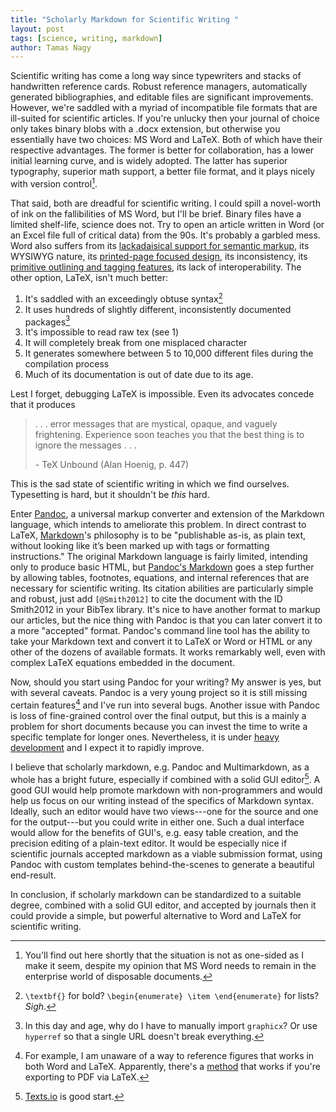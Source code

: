```yaml
---
title: "Scholarly Markdown for Scientific Writing "
layout: post
tags: [science, writing, markdown]
author: Tamas Nagy
---
```

Scientific writing has come a long way since typewriters and stacks of handwritten reference cards. Robust reference managers, automatically generated bibliographies, and editable files are significant improvements. 
However, we're saddled with a myriad of incompatible file formats that are ill-suited for scientific articles. If you're unlucky then your journal of choice only takes binary blobs with a .docx extension, but otherwise you essentially have two choices: MS Word and LaTeX. Both of which have their respective advantages. The former is better for collaboration, has a lower initial learning curve, and is widely adopted. The latter has superior typography, superior math support, a better file format, and it plays nicely with version control[^1]. 

That said, both are dreadful for scientific writing. I could spill a novel-worth of ink on the fallibilities of MS Word, but I'll be brief. Binary files have a limited shelf-life, science does not. Try to open an article written in Word (or an Excel file full of critical data) from the 90s. It's probably a garbled mess. Word also suffers from its [lackadaisical support for semantic markup](http://fluff.info/terrible/), its WYSIWYG nature, its [printed-page focused design](http://stevenpoole.net/blog/goodbye-cruel-word/), its inconsistency, its [primitive outlining and tagging features](http://www.antipope.org/charlie/blog-static/2013/10/why-microsoft-word-must-die.html), its lack of interoperability. The other option, LaTeX, isn't much better:

1. It's saddled with an exceedingly obtuse syntax[^3]
2.  It uses hundreds of slightly different, inconsistently documented packages[^4]
3. It's impossible to read raw tex (see 1)
4. It will completely break from one misplaced character
5. It generates somewhere between 5 to 10,000 different files during the compilation process
6. Much of its documentation is out of date due to its age. 

Lest I forget, debugging LaTeX is impossible. Even its advocates concede that it produces

> . . . error messages that are mystical, opaque, and vaguely frightening. Experience soon teaches you that the best thing is to ignore the messages . . .  
> 
> \- TeX Unbound (Alan Hoenig, p. 447)

This is the sad state of scientific writing in which we find ourselves. Typesetting is hard, but it shouldn't be *this* hard.

Enter [Pandoc](http://johnmacfarlane.net/pandoc/), a universal markup converter and extension of the Markdown language, which intends to ameliorate this problem. In direct contrast to LaTeX,  [Markdown](http://daringfireball.net/projects/markdown/)'s philosophy is to be "publishable as-is, as plain text, without looking like it’s been marked up with tags or formatting instructions." The original Markdown language is fairly limited, intending only to produce basic HTML, but [Pandoc's Markdown](http://johnmacfarlane.net/pandoc/README.html#pandocs-markdown) goes a step further by allowing tables, footnotes, equations, and internal references that are necessary for scientific writing. Its citation abilities are particularly simple and robust, just add ```[@Smith2012]``` to cite the document with the ID Smith2012 in your BibTex library. It's nice to have another format to markup our articles, but the nice thing with Pandoc is that you can later convert it to a more "accepted" format. Pandoc's command line tool has the ability to take your Markdown text and convert it to LaTeX or Word or HTML or any other of the dozens of available formats. It works remarkably well, even with complex LaTeX equations embedded in the document. 

Now, should you start using Pandoc for your writing? My answer is yes, but with several caveats. Pandoc is a very young project so it is still missing certain features[^5] and I've run into several bugs. Another issue with Pandoc is loss of fine-grained control over the final output, but this is a mainly a problem for short documents because you can invest the time to write a specific template for longer ones. Nevertheless, it is under [heavy development](https://github.com/jgm/pandoc/commits/master) and I expect it to rapidly improve.

I believe that scholarly markdown, e.g. Pandoc and Multimarkdown, as a whole has a bright future, especially if combined with a solid GUI editor[^6]. A good GUI would help promote markdown with non-programmers and would help us focus on our writing instead of the specifics of Markdown syntax. Ideally, such an editor would have two views---one for the source and one for the output---but you could write in either one. Such a dual interface would allow for the benefits of GUI's, e.g. easy table creation, and the precision editing of a plain-text editor. It would be especially nice if scientific journals accepted markdown as a viable submission format, using Pandoc with custom templates behind-the-scenes to generate a beautiful end-result. 

In conclusion, if scholarly markdown can be standardized to a suitable degree, combined with a solid GUI editor, and accepted by journals then it could provide a simple, but powerful alternative to Word and LaTeX for scientific writing. 


[^1]: You'll find out here shortly that the situation is not as one-sided as I make it seem, despite my opinion that MS Word needs to remain in the enterprise world of disposable documents. 
[^3]: ```\textbf{}``` for bold? ```\begin{enumerate} \item \end{enumerate}``` for lists? *Sigh*. 
[^4]: In this day and age, why do I have to manually import ```graphicx```? Or use ```hyperref``` so that a single URL doesn't break everything. 
[^5]: For example, I am unaware of a way to reference figures that works in both Word and LaTeX. Apparently, there's a [method](http://stackoverflow.com/questions/9434536/how-do-i-make-a-reference-to-a-figure-in-markdown-using-pandoc) that works if you're exporting to PDF via LaTeX. 
[^6]: [Texts.io](http://texts.io) is good start. 
